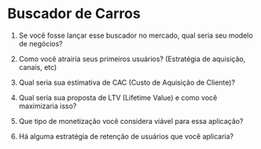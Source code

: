 # Buscador de Carros

1. Se você fosse lançar esse buscador no mercado, qual seria seu modelo de negócios?

2. Como você atrairia seus primeiros usuários? (Estratégia de aquisição, canais, etc)

3. Qual seria sua estimativa de CAC (Custo de Aquisição de Cliente)?

4. Qual seria sua proposta de LTV (Lifetime Value) e como você maximizaria isso?

5. Que tipo de monetização você considera viável para essa aplicação?

6. Há alguma estratégia de retenção de usuários que você aplicaria?